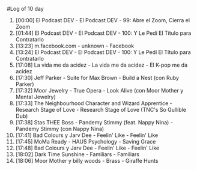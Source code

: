 #Log of 10 day

1. [00:00] El Podcast DEV - El Podcast DEV - 99: Abre el Zoom, Cierra el Zoom
1. [01:44] El Podcast DEV - El Podcast DEV - 100: Y Le Pedí El Título para Contratarlo
1. [13:23] m.facebook.com - unknown - Facebook
1. [13:24] El Podcast DEV - El Podcast DEV - 100: Y Le Pedí El Título para Contratarlo
1. [17:08] La vida me da acidez - La vida me da acidez - El K-pop me da acidez
1. [17:30] Jeff Parker - Suite for Max Brown - Build a Nest (con Ruby Parker)
1. [17:32] Moor Jewelry - True Opera - Look Alive (con Moor Mother y Mental Jewelry)
1. [17:33] The Neighbourhood Character and Wizard Apprentice - Research Stage of Love - Research Stage of Love (TNC's So Gullible Dub)
1. [17:38] Stas THEE Boss - Pandemy Stimmy (feat. Nappy Nina) - Pandemy Stimmy (con Nappy Nina)
1. [17:41] Bad Colours y Jarv Dee - Feelin' Like - Feelin' Like
1. [17:45] MoMa Ready - HAUS Psychology - Saving Grace
1. [17:48] Bad Colours y Jarv Dee - Feelin' Like - Feelin' Like
1. [18:02] Dark Time Sunshine - Familiars - Familiars
1. [18:06] Moor Mother y billy woods - Brass - Giraffe Hunts
